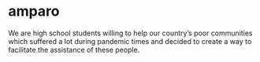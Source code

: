 # amparo
We are high school students willing to help our country’s poor communities which suffered a lot during pandemic times and decided to create a way to facilitate the assistance of these people.
